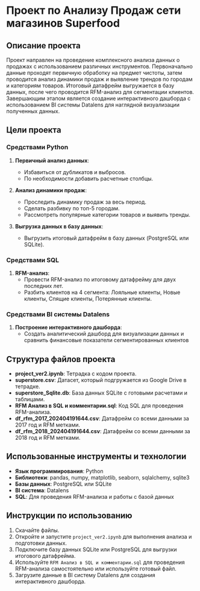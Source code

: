 # Проект по Анализу Продаж сети магазинов Superfood

## Описание проекта

Проект направлен на проведение комплексного анализа данных о продажах с использованием различных инструментов. Первоначально данные проходят первичную обработку на предмет чистоты, затем проводится анализ динамики продаж и выявление трендов по городам и категориям товаров. Итоговый датафрейм выгружается в базу данных, после чего проводится RFM-анализ для сегментации клиентов. Завершающим этапом является создание интерактивного дашборда с использованием BI системы Datalens для наглядной визуализации полученных данных.

## Цели проекта

### Средствами Python

1. **Первичный анализ данных**:
    - Избавиться от дубликатов и выбросов.
    - По необходимости добавить расчетные столбцы.

2. **Анализ динамики продаж**:
    - Проследить динамику продаж за весь период.
    - Сделать разбивку по топ-5 городам.
    - Рассмотреть популярные категории товаров и выявить тренды.

3. **Выгрузка данных в базу данных**:
    - Выгрузить итоговый датафрейм в базу данных (PostgreSQL или SQLite).

### Средствами SQL

1. **RFM-анализ**:
    - Провести RFM-анализ по итоговому датафрейму для двух последних лет.
    - Разбить клиентов на 4 сегмента: Лояльные клиенты, Новые клиенты, Спящие клиенты, Потерянные клиенты.

### Средствами BI системы Datalens

1. **Построение интерактивного дашборда**:
    - Создать аналитический дашборд для визуализации данных и сравнить финансовые показатели сегментированных клиентов

## Структура файлов проекта

- **project_ver2.ipynb**: Тетрадка с кодом проекта.
- **superstore.csv**: Датасет, который подгружается из Google Drive в тетрадке.
- **superstore_Sqlite.db**: База данных SQLite с готовыми расчетами и таблицами.
- **RFM Анализ в SQL и комментарии.sql**: Код SQL для проведения RFM-анализа.
- **df_rfm_2017_202404191644.csv**: Датафрейм со всеми данными за 2017 год и RFM метками.
- **df_rfm_2018_202404191644.csv**: Датафрейм со всеми данными за 2018 год и RFM метками.

## Использованные инструменты и технологии

- **Язык программирования**: Python
- **Библиотеки**: pandas, numpy, matplotlib, seaborn, sqlalchemy, sqlite3
- **Базы данных**: PostgreSQL или SQLite
- **BI система**: Datalens
- **SQL**: Для проведения RFM-анализа и работы с базой данных

## Инструкции по использованию

1. Скачайте файлы.
2. Откройте и запустите `project_ver2.ipynb` для выполнения анализа и подготовки данных.
3. Подключите базу данных SQLite или PostgreSQL для выгрузки итогового датафрейма.
4. Используйте `RFM Анализ в SQL и комментарии.sql` для проведения RFM-анализа самостоятельно или используйте готовый файл.
5. Загрузите данные в BI систему Datalens для создания интерактивного дашборда.



